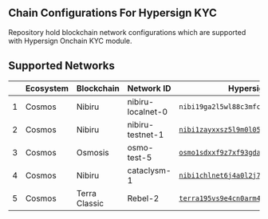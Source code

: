 ## Chain Configurations For Hypersign KYC

Repository hold blockchain network configurations which are supported with Hypersign Onchain KYC module.

## Supported Networks

|   | Ecosystem | Blockchain | Network ID        | Hypersign KYC Factory Contract Address                            |
|---|-----------|------------|-------------------|-------------------------------------------------------------------|
| 1 | Cosmos    | Nibiru     | nibiru-localnet-0 | `nibi19ga2l5wl88c3mfcynew5vn26d8cum64gktkpmd9ckr006epr7gtqe5aer3` |
| 2 | Cosmos    | Nibiru     | nibiru-testnet-1  | [`nibi1zayxxsz5l9m0l058t9ckud6jdxenu09qstaplf896wy4ux9e3xnsxxu9ps`](https://explorer.nibiru.fi/nibiru-testnet-1/account/nibi1zayxxsz5l9m0l058t9ckud6jdxenu09qstaplf896wy4ux9e3xnsxxu9ps) |
| 3 | Cosmos    | Osmosis    | osmo-test-5  | [`osmo1sdxxf9z7xf93gdag76apef6chq7q3tl6f9lv6yge2phwwgxjdqgq4hfp8n`](https://celatone.osmosis.zone/osmo-test-5/contracts/osmo1sdxxf9z7xf93gdag76apef6chq7q3tl6f9lv6yge2phwwgxjdqgq4hfp8n) |
| 4 | Cosmos    | Nibiru     | cataclysm-1  | [`nibi1chlnet6j4a0l2j78u4nrdklf4r3qr46jd6hw4t88m4z7eq573f6sf2kcd7`](https://explorer.nibiru.fi/cataclysm-1/account/nibi1chlnet6j4a0l2j78u4nrdklf4r3qr46jd6hw4t88m4z7eq573f6sf2kcd7) |
| 5 | Cosmos | Terra Classic | Rebel-2 | [`terra195vs9e4cn0arm4lsj5dwp97rl3s06stys7hfxslzwdkg5cjh4ydspxy4yl`](https://wallet.terra-classic.io/explorer/address/terra195vs9e4cn0arm4lsj5dwp97rl3s06stys7hfxslzwdkg5cjh4ydspxy4yl)                                  |






